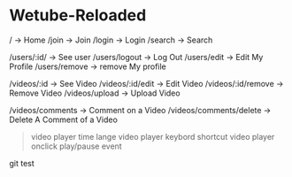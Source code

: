 # Wetube-Reloaded

/ -> Home
/join -> Join
/login -> Login
/search -> Search

/users/:id/ -> See user
/users/logout -> Log Out
/users/edit -> Edit My Profile
/users/remove -> remove My profile

/videos/:id -> See Video
/videos/:id/edit -> Edit Video
/videos/:id/remove -> Remove Video
/videos/upload -> Upload Video

/videos/comments -> Comment on a Video
/videos/comments/delete -> Delete A Comment of a Video

> video player time lange
> video player keybord shortcut
> video player onclick play/pause event

git test
